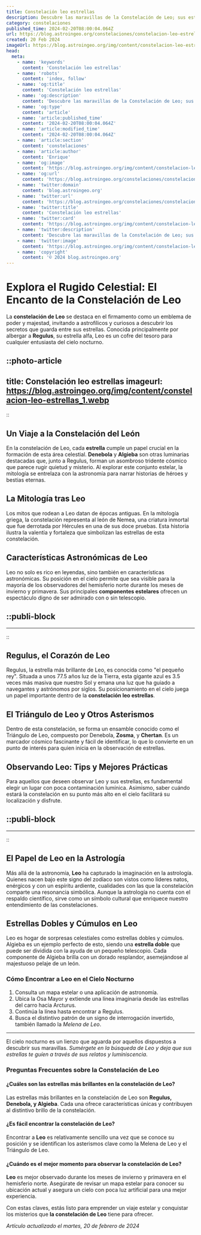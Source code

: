```yaml
---
title: Constelación leo estrellas
description: Descubre las maravillas de la Constelación de Leo; sus estrellas más brillantes, mitología e historia celeste. Explora el cosmos con nosotros.
category: constelaciones
published_time: 2024-02-20T08:00:04.064Z
url: https://blog.astroingeo.org/constelaciones/constelacion-leo-estrellas
created: 20 Feb 2024
imageUrl: https://blog.astroingeo.org/img/content/constelacion-leo-estrellas_1.webp
head:
  meta:
    - name: 'keywords'
      content: 'Constelación leo estrellas'
    - name: 'robots'
      content: 'index, follow'
    - name: 'og:title'
      content: 'Constelación leo estrellas'
    - name: 'og:description'
      content: 'Descubre las maravillas de la Constelación de Leo; sus estrellas más brillantes, mitología e historia celeste. Explora el cosmos con nosotros.'
    - name: 'og:type'
      content: 'article'
    - name: 'article:published_time'
      content: '2024-02-20T08:00:04.064Z'
    - name: 'article:modified_time'
      content: '2024-02-20T08:00:04.064Z'
    - name: 'article:section'
      content: 'constelaciones'
    - name: 'article:author'
      content: 'Enrique'
    - name: 'og:image'
      content: 'https://blog.astroingeo.org/img/content/constelacion-leo-estrellas_1.webp'
    - name: 'og:url'
      content: 'https://blog.astroingeo.org/constelaciones/constelacion-leo-estrellas'
    - name: 'twitter:domain'
      content: 'blog.astroingeo.org'
    - name: 'twitter:url'
      content: 'https://blog.astroingeo.org/constelaciones/constelacion-leo-estrellas'
    - name: 'twitter:title'
      content: 'Constelación leo estrellas'
    - name: 'twitter:card'
      content: 'https://blog.astroingeo.org/img/content/constelacion-leo-estrellas_1.webp'
    - name: 'twitter:description'
      content: 'Descubre las maravillas de la Constelación de Leo; sus estrellas más brillantes, mitología e historia celeste. Explora el cosmos con nosotros.'
    - name: 'twitter:image'
      content: 'https://blog.astroingeo.org/img/content/constelacion-leo-estrellas_1.webp'
    - name: 'copyright'
      content: '© 2024 blog.astroingeo.org'
---
```

# Explora el Rugido Celestial: El Encanto de la Constelación de Leo

La **constelación de Leo** se destaca en el firmamento como un emblema de poder y majestad, invitando a astrofílicos y curiosos a descubrir los secretos que guarda entre sus estrellas. Conocida principalmente por albergar a **Regulus**, su estrella alfa, Leo es un cofre del tesoro para cualquier entusiasta del cielo nocturno.


::photo-article
---
title: Constelación leo estrellas
imageurl: https://blog.astroingeo.org/img/content/constelacion-leo-estrellas_1.webp
---
::



## Un Viaje a la Constelación del León

En la constelación de Leo, cada **estrella** cumple un papel crucial en la formación de esta área celestial. **Denebola** y **Algieba** son otras luminarias destacadas que, junto a Regulus, forman un asombroso tridente cósmico que parece rugir quietud y misterio. Al explorar este conjunto estelar, la mitología se entrelaza con la astronomía para narrar historias de héroes y bestias eternas.

## La Mitología tras Leo

Los mitos que rodean a Leo datan de épocas antiguas. En la mitología griega, la constelación representa al león de Nemea, una criatura inmortal que fue derrotada por Hércules en una de sus doce pruebas. Esta historia ilustra la valentía y fortaleza que simbolizan las estrellas de esta constelación.

## Características Astronómicas de Leo

Leo no solo es rico en leyendas, sino también en características astronómicas. Su posición en el cielo permite que sea visible para la mayoría de los observadores del hemisferio norte durante los meses de invierno y primavera. Sus principales **componentes estelares** ofrecen un espectáculo digno de ser admirado con o sin telescopio.


  ::publi-block
  ---
  ---
  ::
  
  

## Regulus, el Corazón de Leo

Regulus, la estrella más brillante de Leo, es conocida como "el pequeño rey". Situada a unos 77.5 años luz de la Tierra, esta gigante azul es 3.5 veces más masiva que nuestro Sol y emana una luz que ha guiado a navegantes y astrónomos por siglos. Su posicionamiento en el cielo juega un papel importante dentro de la **constelación leo estrellas**.

## El Triángulo de Leo y Otros Asterismos

Dentro de esta constelación, se forma un ensamble conocido como el Triángulo de Leo, compuesto por Denebola, **Zosma**, y **Chertan**. Es un marcador cósmico fascinante y fácil de identificar, lo que lo convierte en un punto de interés para quien inicia en la observación de estrellas.

## Observando Leo: Tips y Mejores Prácticas

Para aquellos que deseen observar Leo y sus estrellas, es fundamental elegir un lugar con poca contaminación lumínica. Asimismo, saber cuándo estará la constelación en su punto más alto en el cielo facilitará su localización y disfrute.


  ::publi-block
  ---
  ---
  ::
  
  

## El Papel de Leo en la Astrología

Más allá de la astronomía, **Leo** ha capturado la imaginación en la astrología. Quienes nacen bajo este signo del zodíaco son vistos como líderes natos, enérgicos y con un espíritu ardiente, cualidades con las que la constelación comparte una resonancia simbólica. Aunque la astrología no cuenta con el respaldo científico, sirve como un símbolo cultural que enriquece nuestro entendimiento de las constelaciones.

## Estrellas Dobles y Cúmulos en Leo

Leo es hogar de sorpresas celestiales como estrellas dobles y cúmulos. Algieba es un ejemplo perfecto de esto, siendo una **estrella doble** que puede ser dividida con la ayuda de un pequeño telescopio. Cada componente de Algieba brilla con un dorado resplandor, asemejándose al majestuoso pelaje de un león.

### Cómo Encontrar a Leo en el Cielo Nocturno

1. Consulta un mapa estelar o una aplicación de astronomía.
2. Ubica la Osa Mayor y extiende una línea imaginaria desde las estrellas del carro hacia Arcturus.
3. Continúa la línea hasta encontrar a Regulus.
4. Busca el distintivo patrón de un signo de interrogación invertido, también llamado la *Melena de Leo*.

---

El cielo nocturno es un lienzo que aguarda por aquellos dispuestos a descubrir sus maravillas. *Sumérgete en la búsqueda de Leo y deja que sus estrellas te guíen a través de sus relatos y luminiscencia*.

### Preguntas Frecuentes sobre la Constelación de Leo

#### ¿Cuáles son las estrellas más brillantes en la constelación de Leo?
Las estrellas más brillantes en la constelación de Leo son **Regulus, Denebola, y Algieba**. Cada una ofrece características únicas y contribuyen al distintivo brillo de la constelación.

#### ¿Es fácil encontrar la constelación de Leo?
Encontrar a **Leo** es relativamente sencillo una vez que se conoce su posición y se identifican los asterismos clave como la Melena de Leo y el Triángulo de Leo.

#### ¿Cuándo es el mejor momento para observar la constelación de Leo?
**Leo** es mejor observado durante los meses de invierno y primavera en el hemisferio norte. Asegúrate de revisar un mapa estelar para conocer su ubicación actual y asegura un cielo con poca luz artificial para una mejor experiencia.

Con estas claves, estás listo para emprender un viaje estelar y conquistar los misterios que **la constelación de Leo** tiene para ofrecer.

_Artículo actualizado el martes, 20 de febrero de 2024_